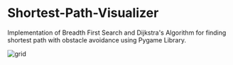 # Shortest-Path-Visualizer

Implementation of Breadth First Search and Dijkstra's Algorithm for finding shortest path with obstacle avoidance using Pygame Library.


![grid](https://user-images.githubusercontent.com/58325870/70392706-fe80b900-1a0c-11ea-8402-2e9fe39f5b64.jpg)
